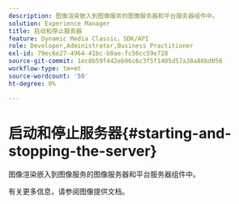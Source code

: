```yaml
---
description: 图像渲染嵌入到图像服务的图像服务器和平台服务器组件中。
solution: Experience Manager
title: 启动和停止服务器
feature: Dynamic Media Classic，SDK/API
role: Developer,Administrator,Business Practitioner
exl-id: 79ec6e27-4964-41bc-b8ae-fc50cc59e728
source-git-commit: 1ec8b59f442eb96c6c3f5f1405d57a38a86bd056
workflow-type: tm+mt
source-wordcount: '50'
ht-degree: 0%

---
```


# 启动和停止服务器{#starting-and-stopping-the-server}

图像渲染嵌入到图像服务的图像服务器和平台服务器组件中。

有关更多信息，请参阅图像提供文档。
